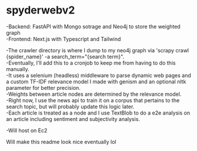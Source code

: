 # spyderwebv2
-Backend: FastAPI with Mongo sotrage and Neo4j to store the weighted graph<br>
-Frontend: Next.js with Typescript and Tailwind

-The crawler directory is where I dump to my neo4j graph via 'scrapy crawl {spider_name}' -a search_term="{search term}".<br>
-Eventually, I'll add this to a cronjob to keep me from having to do this manually.<br>
-It uses a selenium (headless) middleware to parse dynamic web pages and a custom TF-IDF relevance model I made with genism and an optional nltk parameter for better precision.<br>
-Weights between article nodes are determined by the relevance model.<br>
-Right now, I use the news api to train it on a corpus that pertains to the search topic, but will probably update this logic later.<br>
-Each article is treated as a node and I use TextBlob to do a e2e analysis on an article including sentiment and subjectivity analysis.

-Will host on Ec2

Will make this readme look nice eventually lol
